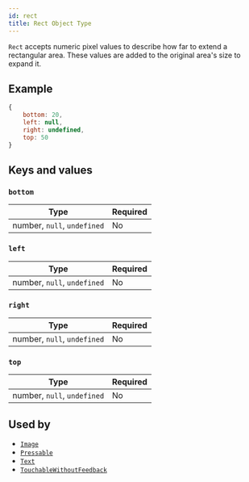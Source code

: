 ```yaml
---
id: rect
title: Rect Object Type
---
```


`Rect` accepts numeric pixel values to describe how far to extend a rectangular area. These values are added to the original area's size to expand it.

## Example

```js
{
    bottom: 20,
    left: null,
    right: undefined,
    top: 50
}
```

## Keys and values

### `bottom`

| Type                        | Required |
| --------------------------- | -------- |
| number, `null`, `undefined` | No       |

### `left`

| Type                        | Required |
| --------------------------- | -------- |
| number, `null`, `undefined` | No       |

### `right`

| Type                        | Required |
| --------------------------- | -------- |
| number, `null`, `undefined` | No       |

### `top`

| Type                        | Required |
| --------------------------- | -------- |
| number, `null`, `undefined` | No       |

## Used by

- [`Image`](image)
- [`Pressable`](pressable)
- [`Text`](text)
- [`TouchableWithoutFeedback`](touchablewithoutfeedback)
